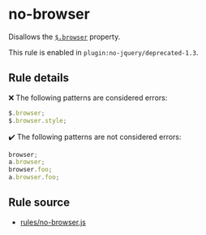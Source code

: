 # no-browser

Disallows the [`$.browser`](https://api.jquery.com/jQuery.browser/) property.

This rule is enabled in `plugin:no-jquery/deprecated-1.3`.

## Rule details

❌ The following patterns are considered errors:
```js
$.browser;
$.browser.style;
```

✔️ The following patterns are not considered errors:
```js
browser;
a.browser;
browser.foo;
a.browser.foo;
```
## Rule source

* [rules/no-browser.js](../rules/no-browser.js)
